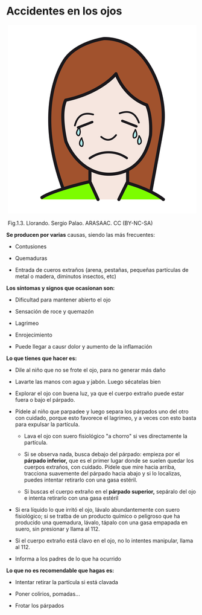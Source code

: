 # Accidentes en los ojos


 ![](img/M1_3.png)


 Fig.1.3. Llorando. Sergio Palao. ARASAAC. CC (BY-NC-SA)

**Se producen por varias** causas, siendo las más frecuentes:

*   Contusiones
    
*   Quemaduras
    
*   Entrada de cueros extraños (arena, pestañas, pequeñas partículas de metal o madera, diminutos insectos, etc)
    

**Los síntomas y signos que ocasionan son:**

*   Dificultad para mantener abierto el ojo
    
*   Sensación de roce y quemazón
    
*   Lagrimeo
    
*   Enrojecimiento
    
*   Puede llegar a causr dolor y aumento de la inflamación
    

**Lo que tienes que hacer es:**

*   Dile al niño que no se frote el ojo, para no generar más daño
    
*   Lavarte las manos con agua y jabón. Luego sécatelas bien
    
*   Explorar el ojo con buena luz, ya que el cuerpo extraño puede estar fuera o bajo el párpado.
    
*   Pídele al niño que parpadee y luego separa los párpados uno del otro con cuidado, porque esto favorece el lagrimeo, y a veces con esto basta para expulsar la partícula.
    
    *   Lava el ojo con suero fisiológico "a chorro" si ves directamente la partícula.
        
    *   Si se observa nada, busca debajo del párpado: empieza por el **párpado inferior,** que es el primer lugar donde se suelen quedar los cuerpos extraños, con cuidado. Pídele que mire hacia arriba, tracciona suavemente del párpado hacia abajo y si lo localizas, puedes intentar retirarlo con una gasa estéril.
        
    *   Si buscas el cuerpo extraño en el **párpado superior,** sepáralo del ojo e intenta retirarlo con una gasa estéril
        
*   Si era líquido lo que irritó el ojo, lávalo abundantemente con suero fisiológico; si se tratba de un producto químico o peligroso que ha producido una quemadura, lávalo, tápalo con una gasa empapada en suero, sin presionar y llama al 112.
    
*   Si el cuerpo extraño está clavo en el ojo, no lo intentes manipular, llama al 112.
    
*   Informa a los padres de lo que ha ocurrido
    

**Lo que no es recomendable que hagas es:**

*   Intentar retirar la partícula si está clavada
    
*   Poner colirios, pomadas...
    
*   Frotar los párpados 
    

